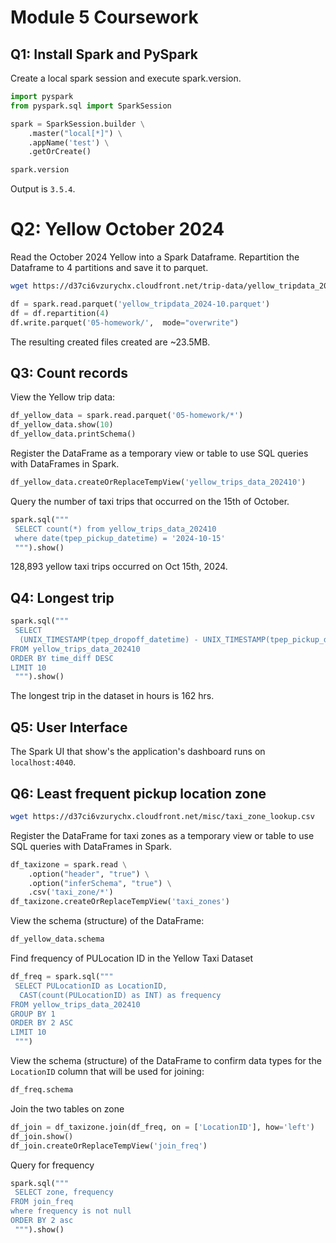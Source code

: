 # Module 5 Coursework 

## Q1: Install Spark and PySpark 

Create a local spark session and execute spark.version.

```python
import pyspark
from pyspark.sql import SparkSession

spark = SparkSession.builder \
    .master("local[*]") \
    .appName('test') \
    .getOrCreate()

spark.version
```

Output is `3.5.4`.

# Q2: Yellow October 2024 
Read the October 2024 Yellow into a Spark Dataframe. 
Repartition the Dataframe to 4 partitions and save it to parquet. 

```bash
wget https://d37ci6vzurychx.cloudfront.net/trip-data/yellow_tripdata_2024-10.parquet
```

```python
df = spark.read.parquet('yellow_tripdata_2024-10.parquet')
df = df.repartition(4)
df.write.parquet('05-homework/',  mode="overwrite")
```

The resulting created files created are ~23.5MB.

## Q3: Count records 
View the Yellow trip data:
```python
df_yellow_data = spark.read.parquet('05-homework/*')
df_yellow_data.show(10)
df_yellow_data.printSchema()
```

Register the DataFrame as a temporary view or table to use SQL queries with DataFrames in Spark. 
```python
df_yellow_data.createOrReplaceTempView('yellow_trips_data_202410')
```

Query the number of taxi trips that occurred on the 15th of October. 
```python 
spark.sql("""
 SELECT count(*) from yellow_trips_data_202410
 where date(tpep_pickup_datetime) = '2024-10-15'
 """).show()
 ```
128,893 yellow taxi trips occurred on Oct 15th, 2024. 

## Q4: Longest trip 
```python
spark.sql("""
 SELECT 
  (UNIX_TIMESTAMP(tpep_dropoff_datetime) - UNIX_TIMESTAMP(tpep_pickup_datetime)) / 3600 AS time_diff
FROM yellow_trips_data_202410
ORDER BY time_diff DESC
LIMIT 10
 """).show()
 ```
 The longest trip in the dataset in hours is 162 hrs. 

 ## Q5: User Interface 
The Spark UI that show's the application's dashboard runs on `localhost:4040`. 

## Q6: Least frequent pickup location zone 
```bash
wget https://d37ci6vzurychx.cloudfront.net/misc/taxi_zone_lookup.csv
```
Register the DataFrame for taxi zones as a temporary view or table to use SQL queries with DataFrames in Spark. 
```python
df_taxizone = spark.read \
    .option("header", "true") \
    .option("inferSchema", "true") \
    .csv('taxi_zone/*')
df_taxizone.createOrReplaceTempView('taxi_zones')
```

View the schema (structure) of the DataFrame:
```python
df_yellow_data.schema
```

Find frequency of PULocation ID in the Yellow Taxi Dataset
```python
df_freq = spark.sql("""
 SELECT PULocationID as LocationID,
  CAST(count(PULocationID) as INT) as frequency
FROM yellow_trips_data_202410
GROUP BY 1
ORDER BY 2 ASC
LIMIT 10
 """)
 ```

 View the schema (structure) of the DataFrame to confirm data types for the `LocationID` column that will be used for joining:
```python
df_freq.schema
```
 
 Join the two tables on zone 
 ```python 
 df_join = df_taxizone.join(df_freq, on = ['LocationID'], how='left')
 df_join.show()
 df_join.createOrReplaceTempView('join_freq')
```

Query for frequency
```python
spark.sql("""
 SELECT zone, frequency
FROM join_freq
where frequency is not null
ORDER BY 2 asc
 """).show()
 ```


